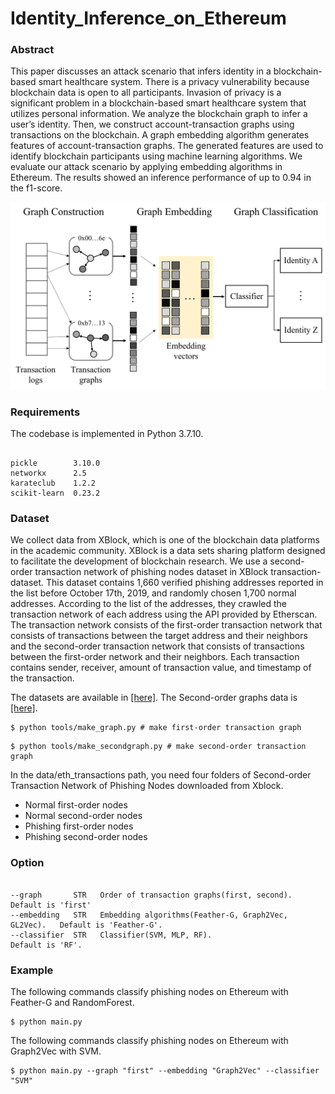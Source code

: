 # Identity_Inference_on_Ethereum

### Abstract

This paper discusses an attack scenario that infers identity in a blockchain-based smart healthcare system. There is a privacy vulnerability because blockchain data is open to all participants. Invasion of privacy is a significant problem in a blockchain-based smart healthcare system that utilizes personal information. We analyze the blockchain graph to infer a user’s identity. Then, we construct account-transaction graphs using transactions on the blockchain. A graph embedding algorithm generates features of account-transaction graphs. The generated features are used to identify blockchain participants using machine learning algorithms. We evaluate our attack scenario by applying embedding algorithms in Ethereum. The results showed an inference performance of up to 0.94 in the f1-score.

![overview](viz/overall.png)

### Requirements

The codebase is implemented in Python 3.7.10.
```

pickle        3.10.0
networkx      2.5
karateclub    1.2.2
scikit-learn  0.23.2
```

### Dataset

We collect data from XBlock, which is one of the blockchain data platforms in the academic community. XBlock is a data sets sharing platform designed to facilitate the development of blockchain research. We use a second-order transaction network of phishing nodes dataset in XBlock transaction-dataset. This dataset contains 1,660 verified phishing addresses reported in the list before October 17th, 2019, and randomly chosen 1,700 normal addresses. According to the list of the addresses, they crawled the transaction network of each address using the API provided by Etherscan. The transaction network consists of the first-order transaction network that consists of transactions between the target address and their neighbors and the second-order transaction network that consists of transactions between the first-order network and their neighbors. Each transaction contains sender, receiver, amount of transaction value, and timestamp of the transaction.

The datasets are available in [[here]](http://xblock.pro/tx/).
The Second-order graphs data is [[here]](https://drive.google.com/file/d/1pjEYnC4XsnyUVVgx6JwetAUoeMeOVcsa/view?usp=sharing).

```
$ python tools/make_graph.py # make first-order transaction graph
```

```
$ python tools/make_secondgraph.py # make second-order transaction graph
```

In the data/eth_transactions path, you need four folders of Second-order Transaction Network of Phishing Nodes downloaded from Xblock.

- Normal first-order nodes
- Normal second-order nodes
- Phishing first-order nodes
- Phishing second-order nodes

### Option

```

--graph       STR   Order of transaction graphs(first, second).           Default is 'first'
--embedding   STR   Embedding algorithms(Feather-G, Graph2Vec, GL2Vec).   Default is 'Feather-G'.
--classifier  STR   Classifier(SVM, MLP, RF).                             Default is 'RF'.
```

### Example

The following commands classify phishing nodes on Ethereum with Feather-G and RandomForest.

```
$ python main.py
```

The following commands classify phishing nodes on Ethereum with Graph2Vec with SVM.

```
$ python main.py --graph "first" --embedding "Graph2Vec" --classifier "SVM"
```

